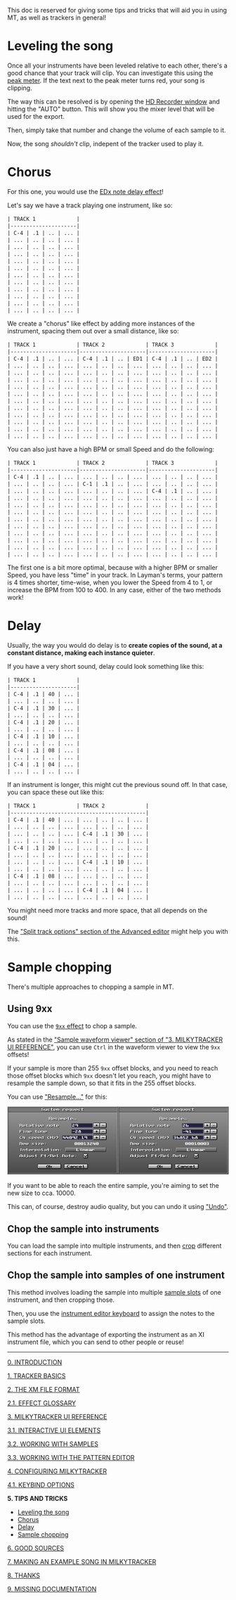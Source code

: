 This doc is reserved for giving some tips and tricks that will aid you in using MT, as well as trackers in general!

# Leveling the song

Once all your instruments have been leveled relative to each other,
there's a good chance that your track will clip. You can investigate
this using the [peak meter](./ui.md#song-peak-meter-tab).
If the text next to the peak meter turns red, your song is clipping.

The way this can be resolved is by opening the [HD Recorder window](./ui.md#hd-recorder-window)
and hitting the "AUTO" button. This will show you the mixer level that will
be used for the export.

Then, simply take that number and change the volume of each sample to it.

Now, the song *shouldn't* clip, indepent of the tracker used to play it.

# Chorus

For this one, you would use the [EDx note delay effect]()!

Let's say we have a track playing one instrument, like so:

```
| TRACK 1             |
|---------------------|
| C-4 | .1 | .. | ... |
| ... | .. | .. | ... |
| ... | .. | .. | ... |
| ... | .. | .. | ... |
| ... | .. | .. | ... |
| ... | .. | .. | ... |
| ... | .. | .. | ... |
| ... | .. | .. | ... |
| ... | .. | .. | ... |
| ... | .. | .. | ... |
| ... | .. | .. | ... |
| ... | .. | .. | ... |
```

We create a "chorus" like effect by adding more instances of the instrument, spacing them out over a small distance, like so:

```
| TRACK 1             | TRACK 2             | TRACK 3             |
|---------------------|---------------------|---------------------|
| C-4 | .1 | .. | ... | C-4 | .1 | .. | ED1 | C-4 | .1 | .. | ED2 |
| ... | .. | .. | ... | ... | .. | .. | ... | ... | .. | .. | ... |
| ... | .. | .. | ... | ... | .. | .. | ... | ... | .. | .. | ... |
| ... | .. | .. | ... | ... | .. | .. | ... | ... | .. | .. | ... |
| ... | .. | .. | ... | ... | .. | .. | ... | ... | .. | .. | ... |
| ... | .. | .. | ... | ... | .. | .. | ... | ... | .. | .. | ... |
| ... | .. | .. | ... | ... | .. | .. | ... | ... | .. | .. | ... |
| ... | .. | .. | ... | ... | .. | .. | ... | ... | .. | .. | ... |
| ... | .. | .. | ... | ... | .. | .. | ... | ... | .. | .. | ... |
| ... | .. | .. | ... | ... | .. | .. | ... | ... | .. | .. | ... |
| ... | .. | .. | ... | ... | .. | .. | ... | ... | .. | .. | ... |
| ... | .. | .. | ... | ... | .. | .. | ... | ... | .. | .. | ... |
```

You can also just have a high BPM or small Speed and do the following:

```
| TRACK 1             | TRACK 2             | TRACK 3             |
|---------------------|---------------------|---------------------|
| C-4 | .1 | .. | ... | ... | .. | .. | ... | ... | .. | .. | ... |
| ... | .. | .. | ... | C-1 | .1 | .. | ... | ... | .. | .. | ... |
| ... | .. | .. | ... | ... | .. | .. | ... | C-4 | .1 | .. | ... |
| ... | .. | .. | ... | ... | .. | .. | ... | ... | .. | .. | ... |
| ... | .. | .. | ... | ... | .. | .. | ... | ... | .. | .. | ... |
| ... | .. | .. | ... | ... | .. | .. | ... | ... | .. | .. | ... |
| ... | .. | .. | ... | ... | .. | .. | ... | ... | .. | .. | ... |
| ... | .. | .. | ... | ... | .. | .. | ... | ... | .. | .. | ... |
| ... | .. | .. | ... | ... | .. | .. | ... | ... | .. | .. | ... |
| ... | .. | .. | ... | ... | .. | .. | ... | ... | .. | .. | ... |
| ... | .. | .. | ... | ... | .. | .. | ... | ... | .. | .. | ... |
| ... | .. | .. | ... | ... | .. | .. | ... | ... | .. | .. | ... |
```

The first one is a bit more optimal, because with a higher BPM or smaller Speed, you have less "time" in your track.
In Layman's terms, your pattern is 4 times shorter, time-wise, when you lower the Speed from 4 to 1, or increase the BPM from 100 to 400.
In any case, either of the two methods work!

# Delay

Usually, the way you would do delay is to
**create copies of the sound, at a constant distance, making each instance quieter**.

If you have a very short sound, delay could look something like this:

<!-- Do the TRACK 1, 2, ... for each of these! -->

```
| TRACK 1             |
|---------------------|
| C-4 | .1 | 40 | ... |
| ... | .. | .. | ... |
| C-4 | .1 | 30 | ... |
| ... | .. | .. | ... |
| C-4 | .1 | 20 | ... |
| ... | .. | .. | ... |
| C-4 | .1 | 10 | ... |
| ... | .. | .. | ... |
| C-4 | .1 | 08 | ... |
| ... | .. | .. | ... |
| C-4 | .1 | 04 | ... |
| ... | .. | .. | ... |
```

If an instrument is longer, this might cut the previous sound off.
In that case, you can space these out like this:

```
| TRACK 1             | TRACK 2             |
|-------------------------------------------|
| C-4 | .1 | 40 | ... | ... | .. | .. | ... |
| ... | .. | .. | ... | ... | .. | .. | ... |
| ... | .. | .. | ... | C-4 | .1 | 30 | ... |
| ... | .. | .. | ... | ... | .. | .. | ... |
| C-4 | .1 | 20 | ... | ... | .. | .. | ... |
| ... | .. | .. | ... | ... | .. | .. | ... |
| ... | .. | .. | ... | C-4 | .1 | 10 | ... |
| ... | .. | .. | ... | ... | .. | .. | ... |
| C-4 | .1 | 08 | ... | ... | .. | .. | ... |
| ... | .. | .. | ... | ... | .. | .. | ... |
| ... | .. | .. | ... | C-4 | .1 | 04 | ... |
| ... | .. | .. | ... | ... | .. | .. | ... |
```

You might need more tracks and more space, that all depends on the sound!

The ["Split track options" section of the Advanced editor](./ui.md#split-track-options) might help you with this.

# Sample chopping

There's multiple approaches to chopping a sample in MT.

## Using 9xx

You can use the [`9xx` effect](./fx.md#9xx-sample-offset) to chop a sample.

As stated in the
["Sample waveform viewer" section of "3. MILKYTRACKER UI REFERENCE"](./ui.md#sample-waveform-viewer),
you can use `Ctrl` in the waveform viewer to view the `9xx` offsets!

If your sample is more than 255 `9xx` offset blocks, and you need to reach those offset blocks
which `9xx` doesn't let you reach, you might have to resample the sample down, so that it
fits in the 255 offset blocks.

You can use ["Resample..."](./samples.md#resample) for this:

![resampleTo10000.png](../img/resampleTo10000.png)

If you want to be able to reach the entire sample, you're aiming to set the new size to cca. 10000.

This can, of course, destroy audio quality, but you can undo it using ["Undo"](./samples.md#undoredo).

## Chop the sample into instruments

You can load the sample into multiple instruments, and then [crop](./ui.md#crop-button) different
sections for each instrument.

## Chop the sample into samples of one instrument

This method involves loading the sample into multiple [sample slots](./ui.md#sample-menu) of one
instrument, and then cropping those.

Then, you use the [instrument editor keyboard](./ui.md#keyboard) to assign the notes to the sample
slots.

This method has the advantage of exporting the instrument as an XI instrument file, which you can
send to other people or reuse!

---

[0. INTRODUCTION](./intro.md)

[1. TRACKER BASICS](./basics.md)

[2. THE XM FILE FORMAT](./xm.md)

[2.1. EFFECT GLOSSARY](./fx.md)

[3. MILKYTRACKER UI REFERENCE](./ui.md)

[3.1. INTERACTIVE UI ELEMENTS](./elems.md)

[3.2. WORKING WITH SAMPLES](./samples.md)

[3.3. WORKING WITH THE PATTERN EDITOR](./playlist.md)

[4. CONFIGURING MILKYTRACKER](./config.md)

[4.1. KEYBIND OPTIONS](./keybind.md)

**5. TIPS AND TRICKS**
- [Leveling the song](#leveling-the-song)
- [Chorus](#chorus)
- [Delay](#delay)
- [Sample chopping](#sample-chopping)

[6. GOOD SOURCES](./sources.md)

[7. MAKING AN EXAMPLE SONG IN MILKYTRACKER](./song.md)

[8. THANKS](./thanks.md)

[9. MISSING DOCUMENTATION](./missing.md)
